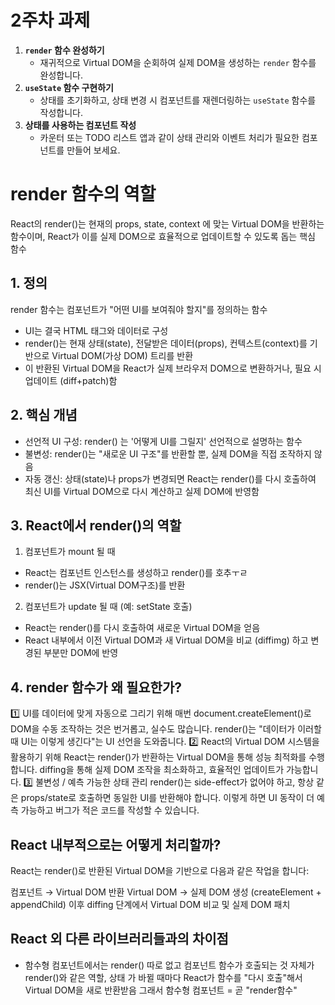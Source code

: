 # 2주차 과제

1. **`render` 함수 완성하기**
   - 재귀적으로 Virtual DOM을 순회하여 실제 DOM을 생성하는 `render` 함수를 완성합니다.
2. **`useState` 함수 구현하기**
   - 상태를 초기화하고, 상태 변경 시 컴포넌트를 재렌더링하는 `useState` 함수를 작성합니다.
3. **상태를 사용하는 컴포넌트 작성**
   - 카운터 또는 TODO 리스트 앱과 같이 상태 관리와 이벤트 처리가 필요한 컴포넌트를 만들어 보세요.

# render 함수의 역할

React의 render()는 현재의 props, state, context 에 맞는 Virtual DOM을 반환하는 함수이며, React가 이를 실제 DOM으로 효율적으로 업데이트할 수 있도록 돕는 핵심 함수

## 1. 정의

render 함수는 컴포넌트가 "어떤 UI를 보여줘야 할지"를 정의하는 함수

- UI는 결국 HTML 태그와 데이터로 구성
- render()는 현재 상태(state), 전달받은 데이터(props), 컨텍스트(context)를 기반으로 Virtual DOM(가상 DOM) 트리를 반환
- 이 반환된 Virtual DOM을 React가 실제 브라우저 DOM으로 변환하거나, 필요 시 업데이트 (diff+patch)함

## 2. 핵심 개념

- 선언적 UI 구성: render() 는 '어떻게 UI를 그릴지' 선언적으로 설명하는 함수
- 불변성: render()는 "새로운 UI 구조"를 반환할 뿐, 실제 DOM을 직접 조작하지 않음
- 자동 갱신: 상태(state)나 props가 변경되면 React는 render()를 다시 호출하여 최신 UI를 Virtual DOM으로 다시 계산하고 실제 DOM에 반영함

## 3. React에서 render()의 역할

1. 컴포넌트가 mount 될 때

- React는 컴포넌트 인스턴스를 생성하고 render()를 호추ㅜㄹ
- render()는 JSX(Virtual DOM구조)를 반환

2. 컴포넌트가 update 될 때 (예: setState 호출)

- React는 render()를 다시 호출하여 새로운 Virtual DOM을 얻음
- React 내부에서 이전 Virtual DOM과 새 Virtual DOM을 비교 (diffimg) 하고 변경된 부분만 DOM에 반영

## 4. render 함수가 왜 필요한가?

1️⃣ UI를 데이터에 맞게 자동으로 그리기 위해
매번 document.createElement()로 DOM을 수동 조작하는 것은 번거롭고, 실수도 많습니다.
render()는 "데이터가 이러할 때 UI는 이렇게 생긴다"는 UI 선언을 도와줍니다.
2️⃣ React의 Virtual DOM 시스템을 활용하기 위해
React는 render()가 반환하는 Virtual DOM을 통해 성능 최적화를 수행합니다.
diffing을 통해 실제 DOM 조작을 최소화하고, 효율적인 업데이트가 가능합니다.
3️⃣ 불변성 / 예측 가능한 상태 관리
render()는 side-effect가 없어야 하고, 항상 같은 props/state로 호출하면 동일한 UI를 반환해야 합니다.
이렇게 하면 UI 동작이 더 예측 가능하고 버그가 적은 코드를 작성할 수 있습니다.

## React 내부적으로는 어떻게 처리할까?

React는 render()로 반환된 Virtual DOM을 기반으로 다음과 같은 작업을 합니다:

컴포넌트 → Virtual DOM 반환
Virtual DOM → 실제 DOM 생성 (createElement + appendChild)
이후 diffing 단계에서 Virtual DOM 비교 및 실제 DOM 패치

## React 외 다른 라이브러리들과의 차이점

- 함수형 컴포넌트에서는 render() 따로 없고 컴포넌트 함수가 호출되는 것 자체가 render()와 같은 역할, 상태 가 바뀔 때마다 React가 함수를 "다시 호출"해서 Virtual DOM을 새로 반환받음 그래서 함수형 컴포넌트 = 곧 "render함수"

